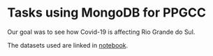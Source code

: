 # Tasks using MongoDB for PPGCC

Our goal was to see how Covid-19 is affecting Rio Grande do Sul.

The datasets used are linked in [notebook](notebook.ipynb).
